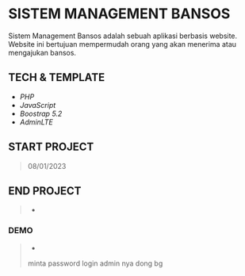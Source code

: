 # SISTEM MANAGEMENT BANSOS
  Sistem Management Bansos adalah sebuah aplikasi berbasis website. Website ini bertujuan mempermudah orang yang akan menerima atau mengajukan bansos.
## TECH & TEMPLATE
 - *PHP*
 - *JavaScript*
 - *Boostrap 5.2*
 - *AdminLTE*

## START PROJECT
  > 08/01/2023
## END PROJECT
  > -
  
### DEMO 
  > -
> minta password login admin nya dong bg
> 
